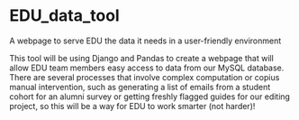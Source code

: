 # EDU_data_tool
A webpage to serve EDU the data it needs in a user-friendly environment

This tool will be using Django and Pandas to create a webpage that will allow EDU team members easy access to data from our MySQL database. There are several processes that involve complex computation or copius manual intervention, such as generating a list of emails from a student cohort for an alumni survey or getting freshly flagged guides for our editing project, so this will be a way for EDU to work smarter (not harder)!
